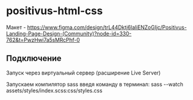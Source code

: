 # positivus-html-css

Макет - https://www.figma.com/design/trL44Dktj6laliENZoGIjc/Positivus-Landing-Page-Design-(Community)?node-id=330-762&t=PwzHwi7a5sMRcPhf-0

## Подключение

Запуск через виртуальный сервер (расширение Live Server)

Запускаем компилятор sass введя команду в терминал:
sass --watch assets/styles/index.scss:css/styles.css

